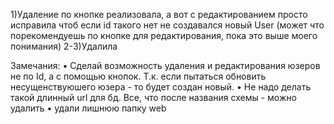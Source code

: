 1)Удаление по кнопке реализовала, а вот с редактированием просто исправила чтоб если id такого нет не создавался новый User (может что порекомендуешь по кнопке для редактирования, пока это выше моего понимания)
2-3)Удалила

Замечания:
• Сделай возможность удаления и редактирования юзеров не по Id, а с помощью кнопок. Т.к. если пытаться обновить несущенствуюшего юзера - то будет создан новый.
• Не надо делать такой длинный url для бд. Все, что после названия схемы - можно удалить
• удали лишнюю папку web


